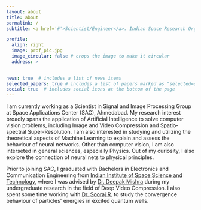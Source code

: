```yaml
---
layout: about
title: about
permalink: /
subtitle: <a href='#'>Scientist/Engineer</a>. Indian Space Research Organization, Ahmedabad

profile:
  align: right
  image: prof_pic.jpg
  image_circular: false # crops the image to make it circular
  address: >
    

news: true  # includes a list of news items
selected_papers: true # includes a list of papers marked as "selected={true}"
social: true  # includes social icons at the bottom of the page
---
```

I am currently working as a Scientist in Signal and Image Processing Group at Space Applications Center (SAC), Ahmedabad. My research interest broadly spans the application of Artificial Intelligence to solve computer vision problems, including Image and Video Compression and Spatio-spectral Super-Resolution. I am also interested in studying and utilizing the theoretical aspects of Machine Learning to explain and assess the behaviour of neural networks. Other than computer vision, I am also interseted in general sciences, especially Physics. Out of my curiosity, I also explore the connection of neural nets to physical principles.

Prior to joining SAC, I graduated with Bachelors in Electronics and Communication Engineering from <a href="https://www.iist.ac.in/">Indian Institute of Space Science and Technology</a>, where I was advised by <a href="https://www.iist.ac.in/avionics/sooraj.r">Dr. Deepak Mishra</a> during my undergraduate research in the field of Deep Video Compression. I also spent some time working with <a href="https://www.iist.ac.in/avionics/deepak.mishra">Dr. Sooraj R.</a> to study the convergence behaviour of particles' energies in excited quantum wells. 


